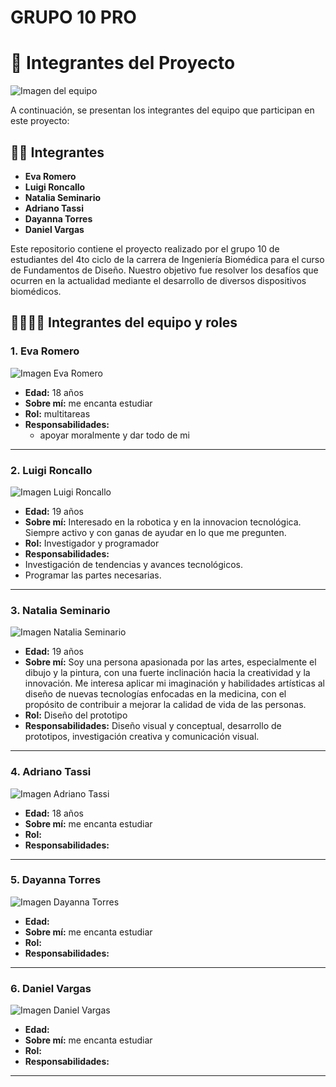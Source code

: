 # GRUPO 10 PRO

# 👥 Integrantes del Proyecto

![Imagen del equipo](https://drive.usercontent.google.com/download?id=1elax49W0AsjLPkniksLSgwfMxgxfFohe)  

A continuación, se presentan los integrantes del equipo que participan en este proyecto:

## 🧑‍💻 Integrantes

- **Eva Romero**  
- **Luigi Roncallo**  
- **Natalia Seminario**  
- **Adriano Tassi**  
- **Dayanna Torres**  
- **Daniel Vargas**  

Este repositorio contiene el proyecto realizado por el grupo 10 de estudiantes del 4to ciclo de la carrera de Ingeniería Biomédica para el curso de Fundamentos de Diseño. Nuestro objetivo fue resolver los desafíos que ocurren en la actualidad mediante el desarrollo de diversos dispositivos biomédicos.

## 🧑‍💻🧑‍💻 Integrantes del equipo y roles

### 1. Eva Romero

![Imagen Eva Romero](https://drive.usercontent.google.com/download?id=1bywC0-rUWYolZUu-x1n0q6He9eV-Uk6S)  

- **Edad:** 18 años  
- **Sobre mí:** me encanta estudiar 
- **Rol:** multitareas 
- **Responsabilidades:**  
  - apoyar moralmente y dar todo de mi

---

### 2. Luigi Roncallo

![Imagen Luigi Roncallo](https://drive.usercontent.google.com/download?id=1KCV8IhNZi4AgK9apUXNgs4soUSF3RTZD)

- **Edad:** 19 años 
- **Sobre mí:** Interesado en la robotica y en la innovacion tecnológica. Siempre activo y con ganas de ayudar en lo que me pregunten.
- **Rol:** Investigador y programador
- **Responsabilidades:**
- Investigación de tendencias y avances tecnológicos.
- Programar las partes necesarias.
---

### 3. Natalia Seminario

![Imagen Natalia Seminario](https://drive.usercontent.google.com/download?id=1Iddh968VPXK8bIJ_DKZBZo1ReH8q5s7x)

- **Edad:**  19 años
- **Sobre mí:** Soy una persona apasionada por las artes, especialmente el dibujo y la pintura, con una fuerte inclinación hacia la creatividad y la innovación. Me interesa aplicar mi imaginación y habilidades artísticas al diseño de nuevas tecnologías enfocadas en la medicina, con el propósito de contribuir a mejorar la calidad de vida de las personas.
- **Rol:**  Diseño del prototipo
- **Responsabilidades:** Diseño visual y conceptual, desarrollo de prototipos, investigación creativa y comunicación visual.   

---

### 4. Adriano Tassi

![Imagen Adriano Tassi](https://drive.usercontent.google.com/download?id=1bdMdYFYWmPl_KafiPo0eqSOXcFanbcVU)

- **Edad:** 18 años  
- **Sobre mí:** me encanta estudiar
- **Rol:**  
- **Responsabilidades:**  

---

### 5. Dayanna Torres

![Imagen Dayanna Torres](https://drive.usercontent.google.com/download?id=1mPOFpuNAiCng9hIzX147uTb17rAB2aLR)

- **Edad:**   
- **Sobre mí:** me encanta estudiar
- **Rol:**  
- **Responsabilidades:**  


---

### 6. Daniel Vargas

![Imagen Daniel Vargas](https://drive.usercontent.google.com/download?id=1mHoZbLwFb_tb_c0BUj2As9zEX_eiQyje)

- **Edad:**  
- **Sobre mí:** me encanta estudiar 
- **Rol:**   
- **Responsabilidades:**  
  

---






